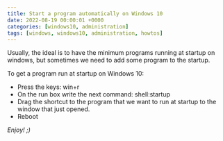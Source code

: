 ```yaml
---
title: Start a program automatically on Windows 10
date: 2022-08-19 00:00:01 +0000
categories: [windows10, administration]
tags: [windows, windows10, administration, howtos]
---
```


Usually, the ideal is to have the minimum programs running at startup on windows, but sometimes we need to add some program to the startup.

To get a program run at startup on Windows 10:
* Press the keys: win+r
* On the run box write the next command: shell:startup
* Drag the shortcut to the program that we want to run at startup to the window that just opened.
* Reboot

_Enjoy! ;)_
